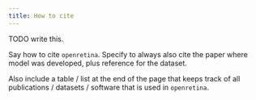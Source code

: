 ```yaml
---
title: How to cite
---
```


TODO write this.

Say how to cite `openretina`. Specify to always also cite the paper where model was developed, plus reference for the dataset.

Also include a table / list at the end of the page that keeps track of all publications / datasets / software that is used in `openretina`.
